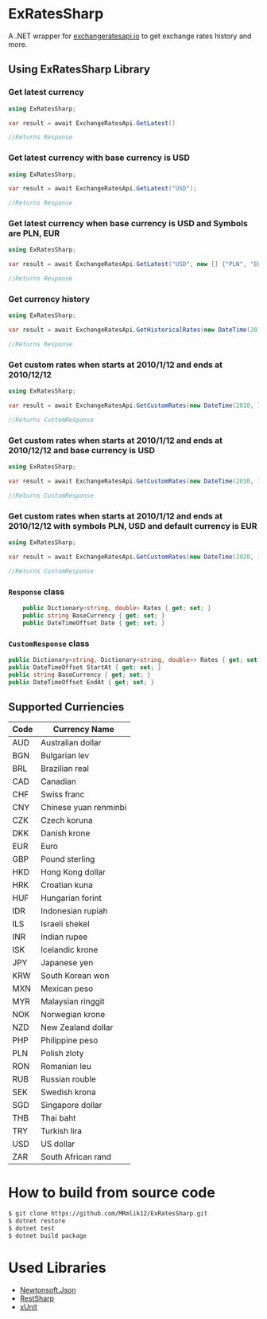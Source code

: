 # ExRatesSharp

A .NET wrapper for [exchangeratesapi.io](http://exchangeratesapi.io) to get exchange rates history and more.

## Using ExRatesSharp Library

### Get latest currency

```csharp 
using ExRatesSharp;

var result = await ExchangeRatesApi.GetLatest()

//Returns Response
```

### Get latest currency with base currency is USD
```csharp
using ExRatesSharp;

var result = await ExchangeRatesApi.GetLatest("USD");

//Returns Response
```

### Get latest currency when base currency is USD and Symbols are PLN, EUR

```csharp
using ExRatesSharp;

var result = await ExchangeRatesApi.GetLatest("USD", new [] {"PLN", "EUR"});

//Returns Response
```

### Get currency history
```csharp
using ExRatesSharp;

var result = await ExchangeRatesApi.GetHistoricalRates(new DateTime(2010, 1, 12));

//Returns Response
```

### Get custom rates when starts at 2010/1/12 and ends at 2010/12/12

```csharp
using ExRatesSharp;

var result = await ExchangeRatesApi.GetCustomRates(new DateTime(2010, 1, 12), new DateTime(2020, 12, 12));

//Returns CustomResponse
```
### Get custom rates when starts at 2010/1/12 and ends at 2010/12/12 and base currency is USD

```csharp
using ExRatesSharp;

var result = await ExchangeRatesApi.GetCustomRates(new DateTime(2010, 1, 12), new DateTime(2020, 12, 12), "USD");

//Returns CustomResponse
```

### Get custom rates when starts at 2010/1/12 and ends at 2010/12/12 with symbols PLN, USD and default currency is EUR

```csharp
using ExRatesSharp;

var result = await ExchangeRatesApi.GetCustomRates(new DateTime(2020, 1, 1), new DateTime(2020, 2, 1), "EUR", new []{"PLN", "PHP"});

//Returns CustomResponse
```
### `Response` class
```csharp
    public Dictionary<string, double> Rates { get; set; }
    public string BaseCurrency { get; set; }
    public DateTimeOffset Date { get; set; }
```
### `CustomResponse` class
```csharp
public Dictionary<string, Dictionary<string, double>> Rates { get; set; }
public DateTimeOffset StartAt { get; set; }
public string BaseCurrency { get; set; }
public DateTimeOffset EndAt { get; set; }
```


## Supported Curriencies
| Code | Currency Name         |
|------|-----------------------|
| AUD  | Australian dollar     |
| BGN  | Bulgarian lev         |
| BRL  | Brazilian real        |
| CAD  | Canadian              |
| CHF  | Swiss franc           |
| CNY  | Chinese yuan renminbi |
| CZK  | Czech koruna          |
| DKK  | Danish krone          |
| EUR  | Euro                  |
| GBP  | Pound sterling        |
| HKD  | Hong Kong dollar      |
| HRK  | Croatian kuna         |
| HUF  | Hungarian forint      |
| IDR  | Indonesian rupiah     |
| ILS  | Israeli shekel        |
| INR  | Indian rupee          |
| ISK  | Icelandic krone       |
| JPY  | Japanese yen          |
| KRW  | South Korean won      |
| MXN  | Mexican peso          |
| MYR  | Malaysian ringgit     |
| NOK  | Norwegian krone       |
| NZD  | New Zealand dollar    |
| PHP  | Philippine peso       |
| PLN  | Polish zloty          |
| RON  | Romanian leu          |
| RUB  | Russian rouble        |
| SEK  | Swedish krona         |
| SGD  | Singapore dollar      |
| THB  | Thai baht             |
| TRY  | Turkish lira          |
| USD  | US dollar             |
| ZAR  | South African rand    |

# How to build from source code
```bash
$ git clone https://github.com/MRmlik12/ExRatesSharp.git
$ dotnet restore
$ dotnet test
$ dotnet build package
```

# Used Libraries
* [Newtonsoft.Json](https://github.com/JamesNK/Newtonsoft.Json)
* [RestSharp](https://github.com/restsharp/RestSharp)
* [xUnit](https://github.com/xunit/xunit)